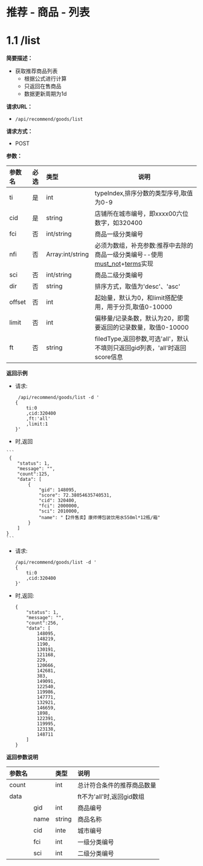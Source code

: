 # 推荐 - 商品 - 列表

# 1.1 /list

**简要描述：** 

- 获取推荐商品列表
    - 根据公式进行计算
    - 只返回在售商品
    - 数据更新周期为1d

**请求URL：** 
- ` /api/recommend/goods/list `
  
**请求方式：**
- POST 

**参数：** 

|参数名|必选|类型|说明|
|:----|:---|:-----|-----|
|ti   |是|int |typeIndex,排序分数的类型序号,取值为0-9|
|cid  |是  |string |店铺所在城市编号，即xxxx00六位数字，如320400|
|fci  |否  |int/string |商品一级分类编号|
|nfi  |否  |Array:int/string |必须为数组，补充参数:推荐中去除的商品一级分类编号--使用[must_not](https://www.elastic.co/guide/en/elasticsearch/reference/1.4/query-dsl-bool-query.html)+[terms](https://www.elastic.co/guide/en/elasticsearch/reference/current/query-dsl-terms-query.html)实现|
|sci  |否  |int/string |商品二级分类编号|
|dir  |否  |string |排序方式，取值为'desc'、'asc'|
|offset|否|int |起始量，默认为0，和limit搭配使用，用于分页,取值0-10000| 
|limit|否|int |偏移量/记录条数，默认为20，即需要返回的记录数量，取值0-10000| 
|ft  |否  |string |filedType,返回参数,可选'all'，默认不填则只返回gid列表，'all'时返回score信息|

 **返回示例**

  - 请求:

	```
	 /api/recommend/goods/list -d '
	{
		ti:0
		,cid:320400
		,ft:'all'
		,limit:1
	}'
	```
   - 时,返回

	``` 
	 {
	    "status": 1,
	    "message": "",
	    "count":125,
	    "data": [
	        {
	            "gid": 148095,
	            "score": 72.38054635740531,
	            "cid": 320400,
	            "fci": 2000000,
	            "sci": 2010000,
	            "name": "【2件售卖】康师傅包装饮用水550ml*12瓶/箱"
	        }
	    ]
	}
	```
	
  - 请求:
  	
	```
	/api/recommend/goods/list -d '
	{
		ti:0
		,cid:320400
	}'
	```
	
  - 时,返回:
	
	```
	{
	    "status": 1,
	    "message": "",
	    "count":256,
	    "data": [
	        148095,
	        148219,
	        1190,
	        130191,
	        121168,
	        229,
	        120666,
	        142681,
	        383,
	        149091,
	        122540,
	        119986,
	        147771,
	        132921,
	        146659,
	        1898,
	        122391,
	        119995,
	        123138,
	        148711
	    ]
	}
	```
	
 **返回参数说明** 

|参数名||类型|说明|
|:----|:---|:---|:-----|
|count||int|总计符合条件的推荐商品数量|
|data|||ft不为'all'时,返回gid数组|
||gid   |int     |商品编号|
||name  |string     |商品名称|
||cid  |inte     |城市编号|
||fci  |int     |一级分类编号|
||sci  |int     |二级分类编号|


